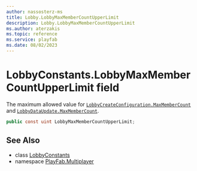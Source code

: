```yaml
---
author: nassosterz-ms
title: Lobby.LobbyMaxMemberCountUpperLimit
description: Lobby.LobbyMaxMemberCountUpperLimit
ms.author: aterzakis
ms.topic: reference
ms.service: playfab
ms.date: 08/02/2023
---
```


# LobbyConstants.LobbyMaxMemberCountUpperLimit field

The maximum allowed value for [`LobbyCreateConfiguration.MaxMemberCount`](../LobbyCreateConfiguration.md) and [`LobbyDataUpdate.MaxMemberCount`](../LobbyDataUpdate.md).

```csharp
public const uint LobbyMaxMemberCountUpperLimit;
```

## See Also

* class [LobbyConstants](../LobbyConstants.md)
* namespace [PlayFab.Multiplayer](../../PlayFabMultiplayerSDK.md)

